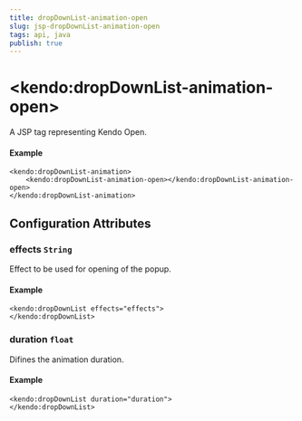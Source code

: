 ```yaml
---
title: dropDownList-animation-open
slug: jsp-dropDownList-animation-open
tags: api, java
publish: true
---
```


# \<kendo:dropDownList-animation-open\>
A JSP tag representing Kendo Open.

#### Example
    <kendo:dropDownList-animation>
        <kendo:dropDownList-animation-open></kendo:dropDownList-animation-open>
    </kendo:dropDownList-animation>


## Configuration Attributes


### effects `String`

Effect to be used for opening of the popup.

#### Example
    <kendo:dropDownList effects="effects">
    </kendo:dropDownList>



### duration `float`

Difines the animation duration.

#### Example
    <kendo:dropDownList duration="duration">
    </kendo:dropDownList>



